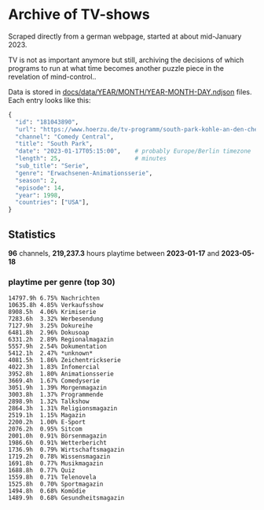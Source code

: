 # Archive of TV-shows

Scraped directly from a german webpage, started at about mid-January 2023.

TV is not as important anymore but still, archiving the decisions of which programs to run at what time
becomes another puzzle piece in the revelation of mind-control.. 

Data is stored in [docs/data/YEAR/MONTH/YEAR-MONTH-DAY.ndjson](docs/data/) files. 
Each entry looks like this:

```python
{
  "id": "181043890", 
  "url": "https://www.hoerzu.de/tv-programm/south-park-kohle-an-den-chefkoch/bid_181043890/", 
  "channel": "Comedy Central", 
  "title": "South Park", 
  "date": "2023-01-17T05:15:00",    # probably Europe/Berlin timezone 
  "length": 25,                     # minutes 
  "sub_title": "Serie", 
  "genre": "Erwachsenen-Animationsserie", 
  "season": 2, 
  "episode": 14, 
  "year": 1998, 
  "countries": ["USA"],
}
```

## Statistics

**96** channels, **219,237.3** hours playtime between **2023-01-17** and **2023-05-18**


### playtime per genre (top 30)

    14797.9h 6.75% Nachrichten
    10635.8h 4.85% Verkaufsshow
    8908.5h  4.06% Krimiserie
    7283.6h  3.32% Werbesendung
    7127.9h  3.25% Dokureihe
    6481.8h  2.96% Dokusoap
    6331.2h  2.89% Regionalmagazin
    5557.9h  2.54% Dokumentation
    5412.1h  2.47% *unknown*
    4081.5h  1.86% Zeichentrickserie
    4022.3h  1.83% Infomercial
    3952.8h  1.80% Animationsserie
    3669.4h  1.67% Comedyserie
    3051.9h  1.39% Morgenmagazin
    3003.8h  1.37% Programmende
    2898.9h  1.32% Talkshow
    2864.3h  1.31% Religionsmagazin
    2519.1h  1.15% Magazin
    2200.2h  1.00% E-Sport
    2076.2h  0.95% Sitcom
    2001.0h  0.91% Börsenmagazin
    1986.6h  0.91% Wetterbericht
    1736.9h  0.79% Wirtschaftsmagazin
    1719.2h  0.78% Wissensmagazin
    1691.8h  0.77% Musikmagazin
    1688.8h  0.77% Quiz
    1559.8h  0.71% Telenovela
    1525.8h  0.70% Sportmagazin
    1494.8h  0.68% Komödie
    1489.9h  0.68% Gesundheitsmagazin
